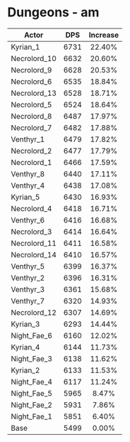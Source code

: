 # Dungeons - am
| Actor | DPS | Increase |
|---|:---:|:---:|
|Kyrian_1|6731|22.40%|
|Necrolord_10|6632|20.60%|
|Necrolord_9|6628|20.53%|
|Necrolord_6|6535|18.84%|
|Necrolord_13|6528|18.71%|
|Necrolord_5|6524|18.64%|
|Necrolord_8|6487|17.97%|
|Necrolord_7|6482|17.88%|
|Venthyr_1|6479|17.82%|
|Necrolord_2|6477|17.79%|
|Necrolord_1|6466|17.59%|
|Venthyr_8|6440|17.11%|
|Venthyr_4|6438|17.08%|
|Kyrian_5|6430|16.93%|
|Necrolord_4|6418|16.71%|
|Venthyr_6|6416|16.68%|
|Necrolord_3|6414|16.64%|
|Necrolord_11|6411|16.58%|
|Necrolord_14|6410|16.57%|
|Venthyr_5|6399|16.37%|
|Venthyr_2|6396|16.31%|
|Venthyr_3|6361|15.68%|
|Venthyr_7|6320|14.93%|
|Necrolord_12|6307|14.69%|
|Kyrian_3|6293|14.44%|
|Night_Fae_6|6160|12.02%|
|Kyrian_4|6144|11.73%|
|Night_Fae_3|6138|11.62%|
|Kyrian_2|6133|11.53%|
|Night_Fae_4|6117|11.24%|
|Night_Fae_5|5965|8.47%|
|Night_Fae_2|5931|7.86%|
|Night_Fae_1|5851|6.40%|
|Base|5499|0.00%|
